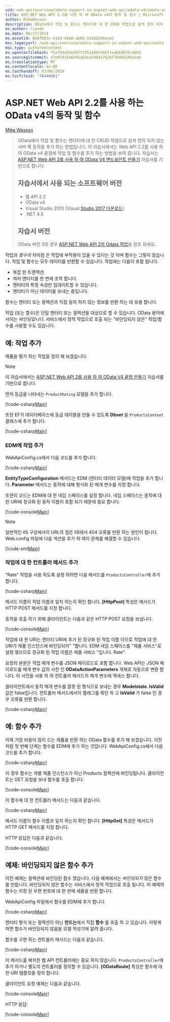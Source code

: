 ```yaml
---
uid: web-api/overview/odata-support-in-aspnet-web-api/odata-v4/odata-actions-and-functions
title: ASP.NET Web API 2.2를 사용 하 여 OData v4의 동작 및 함수 | Microsoft Docs
author: MikeWasson
description: OData에서 작업 및 함수는 엔터티에 대 한 CRUD 작업으로 쉽게 정의 되지 않는 서버 쪽 동작을 추가 하는 방법입니다. 이 자습서에서는 다음 방법을 보여 줍니다.
ms.author: riande
ms.date: 06/27/2014
ms.assetid: 0e6fb03c-b16d-4bb0-ab0b-552bd2b6ece1
msc.legacyurl: /web-api/overview/odata-support-in-aspnet-web-api/odata-v4/odata-actions-and-functions
msc.type: authoredcontent
ms.openlocfilehash: f5af94e93e5b7f2351d40febbf1a468d635c9db1
ms.sourcegitcommit: e7e91932a6e91a63e2e46417626f39d6b244a3ab
ms.translationtype: MT
ms.contentlocale: ko-KR
ms.lasthandoff: 03/06/2020
ms.locfileid: "78448061"
---
```

# <a name="actions-and-functions-in-odata-v4-using-aspnet-web-api-22"></a>ASP.NET Web API 2.2를 사용 하는 OData v4의 동작 및 함수

[Mike Wasson](https://github.com/MikeWasson)

> OData에서 작업 및 함수는 엔터티에 대 한 CRUD 작업으로 쉽게 정의 되지 않는 서버 쪽 동작을 추가 하는 방법입니다. 이 자습서에서는 Web API 2.2를 사용 하 여 OData v4 끝점에 작업 및 함수를 추가 하는 방법을 보여 줍니다. 자습서는 [ASP.NET Web API 2를 사용 하 여 OData V4 엔드포인트 만들기](create-an-odata-v4-endpoint.md) 자습서를 기반으로 합니다.
>
> ## <a name="software-versions-used-in-the-tutorial"></a>자습서에서 사용 되는 소프트웨어 버전
>
> - 웹 API 2.2
> - OData v4
> - Visual Studio 2013 (Visual [Studio 2017 다운로드](https://visualstudio.microsoft.com/downloads/?utm_medium=microsoft&utm_source=docs.microsoft.com&utm_campaign=button+cta&utm_content=download+vs2017))
> - .NET 4.5
>
> ## <a name="tutorial-versions"></a>자습서 버전
>
> OData 버전 3의 경우 [ASP.NET Web API 2의 Odata 작업](../odata-v3/odata-actions.md)을 참조 하세요.

작업과 *함수의* 차이점 은 작업에 부작용이 있을 수 있다는 것 이며 함수는 그렇지 않습니다. 작업 및 함수는 모두 데이터를 반환할 수 있습니다. 작업에는 다음이 포함 됩니다.

- 복잡 한 트랜잭션.
- 여러 엔터티를 한 번에 조작 합니다.
- 엔터티의 특정 속성만 업데이트할 수 있습니다.
- 엔터티가 아닌 데이터를 보내는 중입니다.

함수는 엔터티 또는 컬렉션과 직접 일치 하지 않는 정보를 반환 하는 데 유용 합니다.

작업 (또는 함수)은 단일 엔터티 또는 컬렉션을 대상으로 할 수 있습니다. OData 용어에서이는 *바인딩입니다*. 서비스에서 정적 작업으로 호출 되는 &quot;바인딩되지 않은&quot; 작업/함수를 사용할 수도 있습니다.

## <a name="example-adding-an-action"></a>예: 작업 추가

제품을 평가 하는 작업을 정의 해 보겠습니다.

> [!NOTE]
> 이 자습서에서는 [ASP.NET Web API 2를 사용 하 여 OData V4 끝점 만들기](create-an-odata-v4-endpoint.md) 자습서를 기반으로 합니다.

먼저 등급을 나타내는 `ProductRating` 모델을 추가 합니다.

[!code-csharp[Main](odata-actions-and-functions/samples/sample1.cs)]

또한 EF가 데이터베이스에 등급 테이블을 만들 수 있도록 **Dbset** 을 `ProductsContext` 클래스에 추가 합니다.

[!code-csharp[Main](odata-actions-and-functions/samples/sample2.cs)]

### <a name="add-the-action-to-the-edm"></a>EDM에 작업 추가

WebApiConfig.cs에서 다음 코드를 추가 합니다.

[!code-csharp[Main](odata-actions-and-functions/samples/sample3.cs)]

**EntityTypeConfiguration** 메서드는 EDM (엔터티 데이터 모델)에 작업을 추가 합니다. **Parameter** 메서드는 동작에 대해 형식화 된 매개 변수를 지정 합니다.

또한이 코드는 EDM에 대 한 네임 스페이스를 설정 합니다. 네임 스페이스는 동작에 대 한 URI에 정규화 된 동작 이름이 포함 되기 때문에 중요 합니다.

[!code-console[Main](odata-actions-and-functions/samples/sample4.cmd)]

> [!NOTE]
> 일반적인 IIS 구성에서이 URL의 점은 IIS에서 404 오류를 반환 하는 원인이 됩니다. Web.config 파일에 다음 섹션을 추가 하 여이 문제를 해결할 수 있습니다.

[!code-xml[Main](odata-actions-and-functions/samples/sample5.xml)]

### <a name="add-a-controller-method-for-the-action"></a>작업에 대 한 컨트롤러 메서드 추가

&quot;Rate&quot; 작업을 사용 하도록 설정 하려면 다음 메서드를 `ProductsController`에 추가 합니다.

[!code-csharp[Main](odata-actions-and-functions/samples/sample6.cs)]

메서드 이름이 작업 이름과 일치 하는지 확인 합니다. **[HttpPost]** 특성은 메서드가 HTTP POST 메서드를 지정 합니다.

동작을 호출 하기 위해 클라이언트는 다음과 같은 HTTP POST 요청을 보냅니다.

[!code-console[Main](odata-actions-and-functions/samples/sample7.cmd)]

작업에 대 한 URI는 엔터티 URI에 추가 된 정규화 된 작업 이름 이므로 작업에 대 한 URI가 제품 인스턴스에 바인딩되어&quot; &quot;합니다. EDM 네임 스페이스를 &quot;제품 서비스&quot;로 설정 했으므로 정규화 된 작업 이름은 제품 서비스 &quot;입니다. Rate&quot;.

요청의 본문은 작업 매개 변수를 JSON 페이로드로 포함 합니다. Web API는 JSON 페이로드를 매개 변수 값의 사전 인 **ODataActionParameters** 개체로 자동으로 변환 합니다. 이 사전을 사용 하 여 컨트롤러 메서드의 매개 변수에 액세스 합니다.

클라이언트에서 동작 매개 변수를 잘못 된 형식으로 보내는 경우 **Modelstate. IsValid** 값은 false입니다. 컨트롤러 메서드에서이 플래그를 확인 하 고 **IsValid** 가 false 인 경우 오류를 반환 합니다.

[!code-csharp[Main](odata-actions-and-functions/samples/sample8.cs)]

## <a name="example-adding-a-function"></a>예: 함수 추가

이제 가장 비용이 많이 드는 제품을 반환 하는 OData 함수를 추가 해 보겠습니다. 이전 처럼 첫 번째 단계는 함수를 EDM에 추가 하는 것입니다. WebApiConfig.cs에서 다음 코드를 추가 합니다.

[!code-csharp[Main](odata-actions-and-functions/samples/sample9.cs)]

이 경우 함수는 개별 제품 인스턴스가 아닌 Products 컬렉션에 바인딩됩니다. 클라이언트는 GET 요청을 보내 함수를 호출 합니다.

[!code-console[Main](odata-actions-and-functions/samples/sample10.cmd)]

이 함수에 대 한 컨트롤러 메서드는 다음과 같습니다.

[!code-csharp[Main](odata-actions-and-functions/samples/sample11.cs)]

메서드 이름이 함수 이름과 일치 하는지 확인 합니다. **[HttpGet]** 특성은 메서드가 HTTP GET 메서드를 지정 합니다.

HTTP 응답은 다음과 같습니다.

[!code-console[Main](odata-actions-and-functions/samples/sample12.cmd)]

## <a name="example-adding-an-unbound-function"></a>예제: 바인딩되지 않은 함수 추가

이전 예제는 컬렉션에 바인딩된 함수 였습니다. 다음 예제에서는 *바인딩되지* 않은 함수를 만듭니다. 바인딩되지 않은 함수는 서비스에서 정적 작업으로 호출 됩니다. 이 예제의 함수는 지정 된 우편 번호에 대 한 판매 세율을 반환 합니다.

WebApiConfig 파일에서 함수를 EDM에 추가 합니다.

[!code-csharp[Main](odata-actions-and-functions/samples/sample13.cs)]

엔터티 형식 또는 컬렉션이 아닌 **만드는**에서 직접 **함수** 를 호출 하 고 있습니다. 이렇게 하면 함수가 바인딩되지 않음을 모델 작성기에 알려 줍니다.

함수를 구현 하는 컨트롤러 메서드는 다음과 같습니다.

[!code-csharp[Main](odata-actions-and-functions/samples/sample14.cs)]

이 메서드를 배치한 웹 API 컨트롤러에는 중요 하지 않습니다. `ProductsController`에 추가 하거나 별도의 컨트롤러를 정의할 수 있습니다. **[ODataRoute]** 특성은 함수에 대 한 URI 템플릿을 정의 합니다.

클라이언트 요청 예제는 다음과 같습니다.

[!code-console[Main](odata-actions-and-functions/samples/sample15.cmd)]

HTTP 응답:

[!code-console[Main](odata-actions-and-functions/samples/sample16.cmd)]
